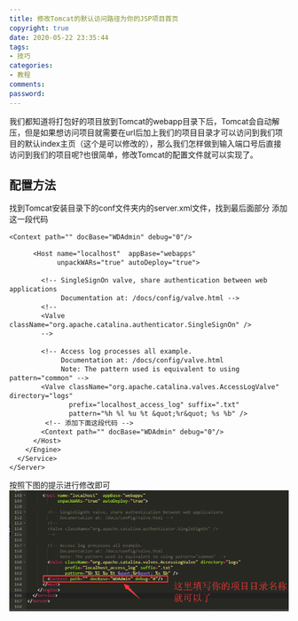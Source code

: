 ```yaml
---
title: 修改Tomcat的默认访问路径为你的JSP项目首页
copyright: true
date: 2020-05-22 23:35:44
tags:
- 技巧
categories:
- 教程
comments:
password:
---
```

我们都知道将打包好的项目放到Tomcat的webapp目录下后，Tomcat会自动解压，但是如果想访问项目就需要在url后加上我们的项目目录才可以访问到我们项目的默认index主页（这个是可以修改的），那么我们怎样做到输入端口号后直接访问到我们的项目呢?也很简单，修改Tomcat的配置文件就可以实现了。
## 配置方法
找到Tomcat安装目录下的conf文件夹内的server.xml文件，找到最后面部分
添加这一段代码
```
<Context path="" docBase="WDAdmin" debug="0"/>
```
```
      <Host name="localhost"  appBase="webapps"
            unpackWARs="true" autoDeploy="true">

        <!-- SingleSignOn valve, share authentication between web applications
             Documentation at: /docs/config/valve.html -->
        <!--
        <Valve className="org.apache.catalina.authenticator.SingleSignOn" />
        -->

        <!-- Access log processes all example.
             Documentation at: /docs/config/valve.html
             Note: The pattern used is equivalent to using pattern="common" -->
        <Valve className="org.apache.catalina.valves.AccessLogValve" directory="logs"
               prefix="localhost_access_log" suffix=".txt"
               pattern="%h %l %u %t &quot;%r&quot; %s %b" />
         <!-- 添加下面这段代码 -->
        <Context path="" docBase="WDAdmin" debug="0"/>
      </Host>
    </Engine>
  </Service>
</Server>
```
按照下图的提示进行修改即可
<img src="https://raw.githubusercontent.com/sxz799/blog_tuchuang/master/img/20200523/20200523001725.png" width="600px"/>
